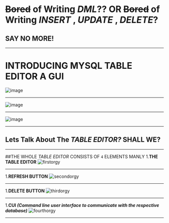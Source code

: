 # ~~Bored~~ of Writing _DML_?? OR ~~Bored~~ of Writing _INSERT_ , _UPDATE_ , _DELETE_? 
##  SAY NO MORE! 
***
# INTRODUCING MYSQL TABLE EDITOR A GUI 
![image](https://github.com/Hellf0rg0d/MySql_Editor/assets/93775719/443d3788-2011-4401-b27e-a09d2e6fab72)
***
![image](https://github.com/Hellf0rg0d/MySql_Editor/assets/93775719/ee4233b8-814e-4f58-99a6-a1da6acccfb9)
***
![image](https://github.com/Hellf0rg0d/MySql_Editor/assets/93775719/1f99f8e2-32fd-4b2d-ad8c-ea56fc074637)

***
## **Lets Talk About The _TABLE EDITOR?_ SHALL WE?**
***
##THE WHOLE _TABLE EDITOR_ CONSISTS OF `4` ELEMENTS MANLY 
1.**THE TABLE EDITOR** 
![firstorgy](https://github.com/Hellf0rg0d/MySql_Editor/assets/93775719/af558804-bfeb-491b-b71e-b11bb8d2e612)
***
1.**REFRESH BUTTON**
![secondorgy](https://github.com/Hellf0rg0d/MySql_Editor/assets/93775719/09d330c4-b6c9-4e0e-b2c6-0f59613c9397)
***
1.**DELETE BUTTON**
![thirdorgy](https://github.com/Hellf0rg0d/MySql_Editor/assets/93775719/d7207857-3ad0-4947-8419-90dbc2d27243)
***
1.**CUI _(Command line user interface to communicate with the respective database)_**
![fourthorgy](https://github.com/Hellf0rg0d/MySql_Editor/assets/93775719/351973ea-9361-4025-ac84-95fb67c1e6f5)
***
